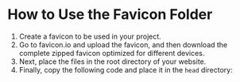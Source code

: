 # How to Use the Favicon Folder

1. Create a favicon to be used in your project. 
2. Go to favicon.io and upload the favicon, and then download the complete zipped favicon optimized for different devices. 
3. Next, place the files in the root directory of your website.
4. Finally, copy the following code and place it in the <code>head</code> directory:
<code>
    <link rel="apple-touch-icon" sizes="180x180" href="/apple-touch-icon.png">
    <link rel="icon" type="image/png" sizes="32x32" href="/favicon-32x32.png">
    <link rel="icon" type="image/png" sizes="16x16" href="/favicon-16x16.png">
    <link rel="manifest" href="/site.webmanifest">
</code>
